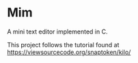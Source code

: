 # Mim

A mini text editor implemented in C.

This project follows the tutorial found at https://viewsourcecode.org/snaptoken/kilo/
